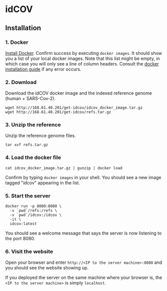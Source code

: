 idCOV
=====

Installation
------------

### 1. Docker

[Install Docker](https://docs.docker.com/get-docker/).
Confirm success by executing `docker images`. It should
show you a list of your local docker images. Note that this list might be empty,
in which case you will only see a line of column headers. Consult the
[docker installation guide](https://docs.docker.com/get-docker/) if any error
occurs.

### 2. Download

Download the idCOV docker image and the indexed reference genome (human + SARS-Cov-2).

```
wget http://168.61.40.201/get-idcov/idcov_docker_image.tar.gz
wget http://168.61.40.201/get-idcov/refs.tar.gz
```

### 3. Unzip the reference

Unzip the reference genome files.

```
tar xvf refs.tar.gz
```

### 4. Load the docker file

```
cat idcov_docker_image.tar.gz | gunzip | docker load
```

Confirm by typing `docker images` in your shell. You should see a new image
tagged "idcov" appearing in the list.

### 5. Start the server

```
docker run -p 8080:8080 \
  -v `pwd`/refs:/refs \
  -v `pwd`/idcov:/idcov \
  -it \
  idcov:latest
```

You should see a welcome message that says the server is now listening to the port 8080.

### 6. Visit the website

Open your browser and enter `http://<IP to the server machine>:8080` and you should see the website showing up.

If you deployed the server on the same machine where your browser is, the `<IP to the server machine>` is simply `localhost`.
